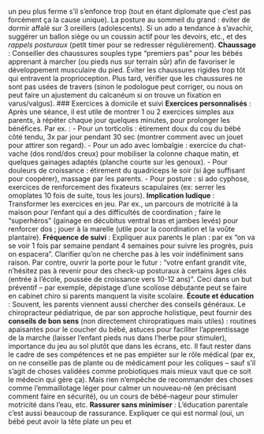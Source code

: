 un peu plus ferme s’il s’enfonce trop (tout en étant diplomate que c’est pas forcément ça la cause unique). La posture au sommeil du grand : éviter de dormir affalé sur 3 oreillers (adolescents). Si un ado a tendance à s’avachir, suggérer un ballon siège ou un coussin actif pour les devoirs, etc., et des *rappels posturaux* (petit timer pour se redresser régulièrement). **Chaussage** : Conseiller des chaussures souples type “premiers pas” pour les bébés apprenant à marcher (ou pieds nus sur terrain sûr) afin de favoriser le développement musculaire du pied. Éviter les chaussures rigides trop tôt qui entravent la proprioception. Plus tard, vérifier que les chaussures ne sont pas usées de travers (sinon le podologue peut corriger, ou nous on peut faire un ajustement du calcanéum si on trouve un fixation en varus/valgus). ### Exercices à domicile et suivi **Exercices personnalisés** : Après une séance, il est utile de montrer 1 ou 2 exercices simples aux parents, à répéter chaque jour quelques minutes, pour prolonger les bénéfices. Par ex. : - Pour un torticolis : étirement doux du cou du bébé côté tendu, 3x par jour pendant 30 sec (montrer comment avec un jouet pour attirer son regard). - Pour un ado avec lombalgie : exercice du chat-vache (dos rond/dos creux) pour mobiliser la colonne chaque matin, et quelques gainages adaptés (planche courte sur les genoux). - Pour douleurs de croissance : étirement du quadriceps le soir (si âge suffisant pour coopérer), massage par les parents. - Pour posture : si ado cyphose, exercices de renforcement des fixateurs scapulaires (ex: serrer les omoplates 10 fois de suite, tous les jours). **Implication ludique** : Transformer les exercices en jeu. Par ex., un parcours de motricité à la maison pour l’enfant qui a des difficultés de coordination ; faire le “superhéros” (gainage en décubitus ventral bras et jambes levés) pour renforcer dos ; jouer à la marelle (utile pour la coordination et la voûte plantaire). **Fréquence de suivi** : Expliquer aux parents le plan : par ex “on va se voir 1 fois par semaine pendant 4 semaines pour suivre les progrès, puis on espacera”. Clarifier qu’on ne cherche pas à les voir indéfiniment sans raison. Par contre, ouvrir la porte pour le futur : “votre enfant grandit vite, n’hésitez pas à revenir pour des check-up posturaux à certains âges clés (entrée à l’école, poussée de croissance vers 10-12 ans)”. Ceci dans un but préventif – par exemple, dépistage d’une scoliose débutante peut se faire en cabinet chiro si parents manquent la visite scolaire. **Écoute et éducation** : Souvent, les parents viennent aussi chercher des conseils généraux. Le chiropracteur pédiatrique, de par son approche holistique, peut fournir des **conseils de bon sens** (non directement chiropratiques mais utiles) : routines apaisantes pour le coucher du bébé, astuces pour faciliter l’apprentissage de la marche (laisser l’enfant pieds nus dans l’herbe pour stimuler), importance du jeu au sol plutôt que dans les écrans, etc. Il faut rester dans le cadre de ses compétences et ne pas empiéter sur le rôle médical (par ex, on ne conseille pas de plante ou de médicament pour les coliques – sauf s’il s’agit de choses validées comme probiotiques mais mieux vaut que ce soit le médecin qui gère ça). Mais rien n’empêche de recommander des choses comme l’emmaillotage léger pour calmer un nouveau-né (en précisant comment faire en sécurité), ou un cours de bébé-nageur pour stimuler motricité dans l’eau, etc. **Rassurer sans minimiser** : L’éducation parentale c’est aussi beaucoup de rassurance. Expliquer ce qui est normal (oui, un bébé peut avoir la tête plate un peu et